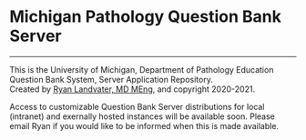 # Michigan Pathology Question Bank Server

---

This is the University of Michigan, Department of Pathology Education Question Bank System, Server Application Repository.\
Created by [Ryan Landvater, MD MEng](mailto:rylandva@med.umich.edu), and copyright 2020-2021.

Access to customizable Question Bank Server distributions for local (intranet) and exernally hosted instances will be available soon. Please email Ryan if you would like to be informed when this is made available.
